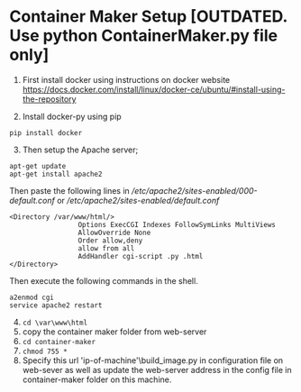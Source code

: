 # Container Maker Setup [OUTDATED. Use python ContainerMaker.py file only]

1. First install docker using instructions on docker website
https://docs.docker.com/install/linux/docker-ce/ubuntu/#install-using-the-repository

2. Install docker-py using pip
```
pip install docker
```
3. Then setup the Apache server;

```#install - cgi-bin 
apt-get update
apt-get install apache2
```

Then paste the following lines in */etc/apache2/sites-enabled/000-default.conf* or */etc/apache2/sites-enabled/default.conf*
```
<Directory /var/www/html/>
                 Options ExecCGI Indexes FollowSymLinks MultiViews
                 AllowOverride None
                 Order allow,deny
                 allow from all
                 AddHandler cgi-script .py .html
</Directory>
```

Then execute the following commands in the shell.

```
a2enmod cgi
service apache2 restart
```

4. ```cd \var\www\html```
5.  copy the container maker folder from web-server
5. ```cd container-maker```
6. ``` chmod 755 * ```
7. Specify this url 'ip-of-machine'\build_image.py in configuration file on web-sever as well as update the web-server address in the config file in container-maker folder on this machine.



